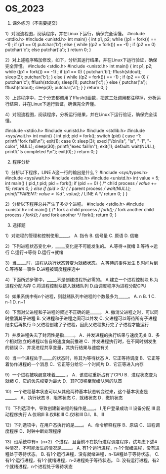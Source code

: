 # OS_2023
1. 课外练习（不需要提交）

1）对照流程图，阅读程序，并在Linux下运行，确保完全读懂。
#include <stdio.h>
#include <unistd.h>
int main()
{
	int p1, p2;
	while ((p1 = fork()) == -1)
		;
	if (p1 == 0)
		putchar('b');
	else
	{
		while ((p2 = fork()) == -1)
			;
		if (p2 == 0)
			putchar('c');
		else
			putchar('a');
	}
	return 0;
}

2）对上述程序略加修改，如下，分析其运行结果，并在Linux下运行验证，确保完全弄懂。
#include <stdio.h>
#include <unistd.h>
int main()
{
	int p1, p2;
	while ((p1 = fork()) == -1)
		;
	if (p1 == 0)
	{
		putchar('b');
		fflush(stdout);
		sleep(2);
		putchar('b');
	}
	else
	{
		while ((p2 = fork()) == -1)
			;
		if (p2 == 0)
		{
			putchar('c');
			fflush(stdout);
			sleep(1);
			putchar('c');
		}
		else
		{
			putchar('a');
			fflush(stdout);
			sleep(3);
			putchar('a');
		}
	}
	return 0;
}

3）上述程序中，三个分支都调用了fflush()函数，把这三处调用都注释掉，分析运行结果，并在Linux下运行验证，确保完全弄懂。

4）对照流程图，阅读程序，分析运行结果，并在Linux下运行验证，确保完全读懂。


#include <stdio.h>
#include <unistd.h>
#include <stdlib.h>
#include <sys/wait.h>
int main()
{
	int pid;
	pid = fork();
	switch (pid)
	{
	case -1:
		printf("fork fail!\n");
		exit(1);
	case 0:
		sleep(3);
		execl("/bin/ls", "ls", "-1", "-color", NULL);
		sleep(30);
		printf("exec fail!\n");
		exit(1);
	default:
		wait(NULL);
		printf("ls completed !\n");
		exit(0);
	}
	return 0;
}

2. 程序分析

1）分析以下程序，LINE A这一行的输出是什么？
#include <sys/types.h>
#include <sys/wait.h>
#include <stdio.h>
#include <unistd.h>
int value = 5;
int main()
{
	pid_t pid;
	pid = fork();
	if (pid == 0)
	{ /* child process */
		value += 15;
		return 0;
	}
	else if (pid > 0)
	{ /* parent process */
		wait(NULL);
		printf("PARENT: value = %d", value); /* LINE A */
		return 0;
	}
}

2）分析以下程序总共产生了多少个进程。
#include <stdio.h>
#include <unistd.h>
int main()
{
	/* fork a child process */
	fork();
	/* fork another child process */
	fork();
	/* and fork another */
	fork();
	return 0;
}

3. 选择题

1）对进程的管理和控制使用_____。
A. 指令                 B. 信号量
C. 原语                 D. 信箱

2）下列进程状态变化中，_____变化是不可能发生的。
A.等待→就绪         B.等待→运行
C.运行→等待         D.运行→就绪

3）当_____时，进程从执行状态转变为就绪状态。
A.等待的事件发生        B.时间片到
C.等待某一事件          D.进程被调度程序选中

4）下面所述步骤中，_____不是创建进程所必需的。
A.建立一个进程控制块
B.为进程分配内存
C.将进程控制块链入就绪队列
D.由调度程序为进程分配CPU

5）如果系统中有n个进程，则就绪队列中进程的个数最多为_____。
A. n          B. 1
C. n-1        D. n+1

6）下面对父进程和子进程的叙述不正确的是_____。
A. 撤消父进程之时，可以同时撤消其子进程
B. 父进程和子进程之间可以并发
C. 父进程可以等待所有子进程结束后再执行
D.父进程创建了子进程，因此父进程执行完了子进程才能运行

7）并发进程失去了封闭性是指_____。
A．并发进程的执行结果与速度无关
B．多个相对独立的进程以各自的速度向前推进
C．并发进程执行时，在不同时刻发生的错误
D．并发进程共享变量，其执行结果与速度有关

8）当一个进程处于_____的状态时，称其为等待状态
A．它正等待调度
B．它正等着协作进程的一个消息
C．它正等分给它一个时间片
D．它正等进入内存

9）一个进程被唤醒意味着_____ 。 
A．该进程重新占有了CPU
B．进程状态变为就绪 
C．它的优先权变为最大
D．其PCB移至就绪队列的队首

10）一个进程基本状态可以从其他两种基本状态转变过来，这个基本状态是_____。
A．执行状态        B．阻塞状态
C．就绪状态        D．撤销状态

11）下列选项中，导致创建新进程的操作是____。
Ⅰ 用户登录成功     Ⅱ 设备分配     Ⅲ 启动程序执行
A.仅Ⅰ和Ⅱ			B.仅Ⅱ和Ⅲ
C.仅Ⅰ和Ⅲ			D.Ⅰ、Ⅱ、Ⅲ

12）下列选项中，在用户态执行的是____。
A、命令解释程序  B、原语
C、进程调度程序  D、时钟中断处理程序

13）设系统中有n（n>2）个进程，且当前不在执行进程调度程序，试考虑下述4种情况，不可能发生的情况是_____。
A. 有1个运行进程，n-1个就绪进程，没有进程处于等待状态。
B. 有1个运行进程，没有就绪进程，n-1进程处于等待状态。
C. 有1个运行进程，有1个就绪进程，n-2进程处于等待状态。
D. 没有运行进程，有2个就绪进程，n个进程处于等待状态
